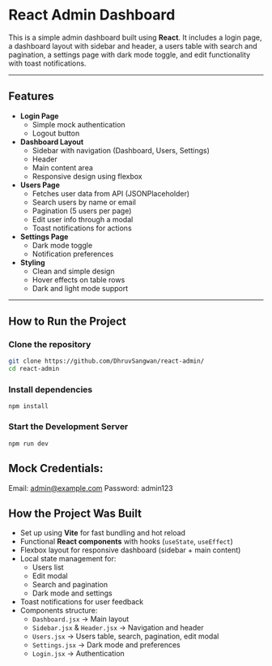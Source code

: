 # React Admin Dashboard

This is a simple admin dashboard built using **React**. It includes a login page, a dashboard layout with sidebar and header, a users table with search and pagination, a settings page with dark mode toggle, and edit functionality with toast notifications.

---

## Features

- **Login Page**
  - Simple mock authentication
  - Logout button
- **Dashboard Layout**
  - Sidebar with navigation (Dashboard, Users, Settings)
  - Header
  - Main content area
  - Responsive design using flexbox
- **Users Page**
  - Fetches user data from API (JSONPlaceholder)
  - Search users by name or email
  - Pagination (5 users per page)
  - Edit user info through a modal
  - Toast notifications for actions
- **Settings Page**
  - Dark mode toggle
  - Notification preferences
- **Styling**
  - Clean and simple design
  - Hover effects on table rows
  - Dark and light mode support

---

## How to Run the Project


### Clone the repository

```bash
git clone https://github.com/DhruvSangwan/react-admin/
cd react-admin
```

### Install dependencies
```
npm install
```
### Start the Development Server 
```
npm run dev 
```
## Mock Credentials:
Email: admin@example.com 
Password: admin123

## How the Project Was Built

- Set up using **Vite** for fast bundling and hot reload
- Functional **React components** with hooks (`useState`, `useEffect`)
- Flexbox layout for responsive dashboard (sidebar + main content)
- Local state management for:
  - Users list
  - Edit modal
  - Search and pagination
  - Dark mode and settings
- Toast notifications for user feedback
- Components structure:
  - `Dashboard.jsx` → Main layout
  - `Sidebar.jsx` & `Header.jsx` → Navigation and header
  - `Users.jsx` → Users table, search, pagination, edit modal
  - `Settings.jsx` → Dark mode and preferences
  - `Login.jsx` → Authentication
